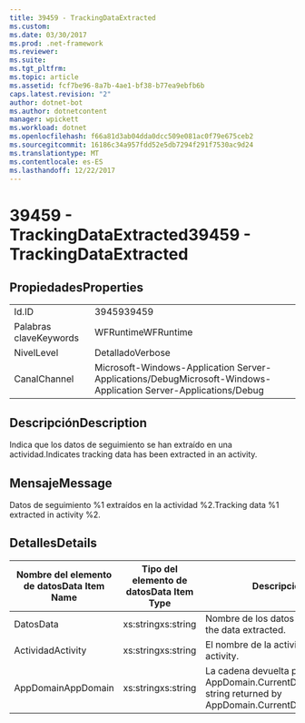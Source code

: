 ```yaml
---
title: 39459 - TrackingDataExtracted
ms.custom: 
ms.date: 03/30/2017
ms.prod: .net-framework
ms.reviewer: 
ms.suite: 
ms.tgt_pltfrm: 
ms.topic: article
ms.assetid: fcf7be96-8a7b-4ae1-bf38-b77ea9ebfb6b
caps.latest.revision: "2"
author: dotnet-bot
ms.author: dotnetcontent
manager: wpickett
ms.workload: dotnet
ms.openlocfilehash: f66a81d3ab04dda0dcc509e081ac0f79e675ceb2
ms.sourcegitcommit: 16186c34a957fdd52e5db7294f291f7530ac9d24
ms.translationtype: MT
ms.contentlocale: es-ES
ms.lasthandoff: 12/22/2017
---
```

# <a name="39459---trackingdataextracted"></a><span data-ttu-id="85d6d-102">39459 - TrackingDataExtracted</span><span class="sxs-lookup"><span data-stu-id="85d6d-102">39459 - TrackingDataExtracted</span></span>
## <a name="properties"></a><span data-ttu-id="85d6d-103">Propiedades</span><span class="sxs-lookup"><span data-stu-id="85d6d-103">Properties</span></span>  
  
|||  
|-|-|  
|<span data-ttu-id="85d6d-104">Id.</span><span class="sxs-lookup"><span data-stu-id="85d6d-104">ID</span></span>|<span data-ttu-id="85d6d-105">39459</span><span class="sxs-lookup"><span data-stu-id="85d6d-105">39459</span></span>|  
|<span data-ttu-id="85d6d-106">Palabras clave</span><span class="sxs-lookup"><span data-stu-id="85d6d-106">Keywords</span></span>|<span data-ttu-id="85d6d-107">WFRuntime</span><span class="sxs-lookup"><span data-stu-id="85d6d-107">WFRuntime</span></span>|  
|<span data-ttu-id="85d6d-108">Nivel</span><span class="sxs-lookup"><span data-stu-id="85d6d-108">Level</span></span>|<span data-ttu-id="85d6d-109">Detallado</span><span class="sxs-lookup"><span data-stu-id="85d6d-109">Verbose</span></span>|  
|<span data-ttu-id="85d6d-110">Canal</span><span class="sxs-lookup"><span data-stu-id="85d6d-110">Channel</span></span>|<span data-ttu-id="85d6d-111">Microsoft-Windows-Application Server-Applications/Debug</span><span class="sxs-lookup"><span data-stu-id="85d6d-111">Microsoft-Windows-Application Server-Applications/Debug</span></span>|  
  
## <a name="description"></a><span data-ttu-id="85d6d-112">Descripción</span><span class="sxs-lookup"><span data-stu-id="85d6d-112">Description</span></span>  
 <span data-ttu-id="85d6d-113">Indica que los datos de seguimiento se han extraído en una actividad.</span><span class="sxs-lookup"><span data-stu-id="85d6d-113">Indicates tracking data has been extracted in an activity.</span></span>  
  
## <a name="message"></a><span data-ttu-id="85d6d-114">Mensaje</span><span class="sxs-lookup"><span data-stu-id="85d6d-114">Message</span></span>  
 <span data-ttu-id="85d6d-115">Datos de seguimiento %1 extraídos en la actividad %2.</span><span class="sxs-lookup"><span data-stu-id="85d6d-115">Tracking data %1 extracted in activity %2.</span></span>  
  
## <a name="details"></a><span data-ttu-id="85d6d-116">Detalles</span><span class="sxs-lookup"><span data-stu-id="85d6d-116">Details</span></span>  
  
|<span data-ttu-id="85d6d-117">Nombre del elemento de datos</span><span class="sxs-lookup"><span data-stu-id="85d6d-117">Data Item Name</span></span>|<span data-ttu-id="85d6d-118">Tipo del elemento de datos</span><span class="sxs-lookup"><span data-stu-id="85d6d-118">Data Item Type</span></span>|<span data-ttu-id="85d6d-119">Descripción</span><span class="sxs-lookup"><span data-stu-id="85d6d-119">Description</span></span>|  
|--------------------|--------------------|-----------------|  
|<span data-ttu-id="85d6d-120">Datos</span><span class="sxs-lookup"><span data-stu-id="85d6d-120">Data</span></span>|<span data-ttu-id="85d6d-121">xs:string</span><span class="sxs-lookup"><span data-stu-id="85d6d-121">xs:string</span></span>|<span data-ttu-id="85d6d-122">Nombre de los datos extraídos.</span><span class="sxs-lookup"><span data-stu-id="85d6d-122">The name of the data extracted.</span></span>|  
|<span data-ttu-id="85d6d-123">Actividad</span><span class="sxs-lookup"><span data-stu-id="85d6d-123">Activity</span></span>|<span data-ttu-id="85d6d-124">xs:string</span><span class="sxs-lookup"><span data-stu-id="85d6d-124">xs:string</span></span>|<span data-ttu-id="85d6d-125">El nombre de la actividad.</span><span class="sxs-lookup"><span data-stu-id="85d6d-125">The name of the activity.</span></span>|  
|<span data-ttu-id="85d6d-126">AppDomain</span><span class="sxs-lookup"><span data-stu-id="85d6d-126">AppDomain</span></span>|<span data-ttu-id="85d6d-127">xs:string</span><span class="sxs-lookup"><span data-stu-id="85d6d-127">xs:string</span></span>|<span data-ttu-id="85d6d-128">La cadena devuelta por AppDomain.CurrentDomain.FriendlyName.</span><span class="sxs-lookup"><span data-stu-id="85d6d-128">The string returned by AppDomain.CurrentDomain.FriendlyName.</span></span>|
